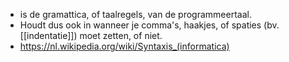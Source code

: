- is de gramattica, of taalregels, van de programmeertaal.
- Houdt dus ook in wanneer je comma's, haakjes, of spaties (bv. [[indentatie]]) moet zetten, of niet.
- https://nl.wikipedia.org/wiki/Syntaxis_(informatica)